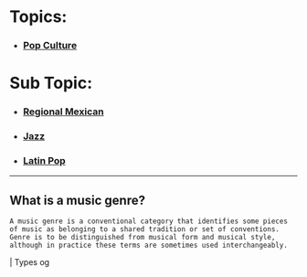 # Topics:
- ### [Pop Culture](Pop-Culture.md)


# Sub Topic:
- ### [Regional Mexican](Regional-Mexican.md)
- ### [Jazz](Jazz.md)
- ### [Latin Pop](Latin-Pop.md)
___

## What is a music genre?
    A music genre is a conventional category that identifies some pieces of music as belonging to a shared tradition or set of conventions. Genre is to be distinguished from musical form and musical style, although in practice these terms are sometimes used interchangeably.

| Types og